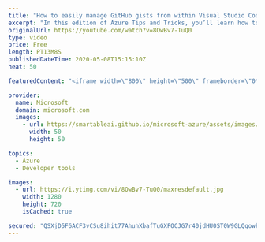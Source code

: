 ```yaml
---
title: "How to easily manage GitHub gists from within Visual Studio Code | Azure Tips and Tricks"
excerpt: "In this edition of Azure Tips and Tricks, you’ll learn how to create, manage, and share code snippets and interactive samples using GistPad extension for Visual Studio Code.   For more tips and tricks, visit: https://aka.ms/azuretipsandtricks   Get started with 12 months of free services and $200 USD"
originalUrl: https://youtube.com/watch?v=8OwBv7-TuQ0
type: video
price: Free
length: PT13M8S
publishedDateTime: 2020-05-08T15:15:10Z
heat: 50

featuredContent: "<iframe width=\"800\" height=\"500\" frameborder=\"0\" src=\"https://www.youtube.com/embed/8OwBv7-TuQ0\" allow=\"accelerometer; autoplay; encrypted-media; gyroscope; picture-in-picture\" allowfullscreen></iframe>"

provider:
  name: Microsoft
  domain: microsoft.com
  images:
    - url: https://smartableai.github.io/microsoft-azure/assets/images/organizations/microsoft.com-50x50.jpg
      width: 50
      height: 50

topics:
  - Azure
  - Developer tools

images:
  - url: https://i.ytimg.com/vi/8OwBv7-TuQ0/maxresdefault.jpg
    width: 1280
    height: 720
    isCached: true

secured: "QSXjD5F6ACF3vCSu8ihit77AhuhXbafTuGXFOCJG7r40jdHU0ST0W9GLQqowkuXlGCNEGfVp2i6bTuiiaqnemGzyeE7soiaTNSIwTEcvEXsha2psP6WkkTYFmToZr7TRY93ztlPjrp8DB43LvZIIXcY0O0rMpUbndY6azkd1SPZY1jzb2xms6511CWcGA1P76ULfgCPSz8BeRsSvFlMLTy+hESUaURF2HqNhnpg54cZyUvW04Ke4NFD4jDd2iPp9Gl7iweuuuiFYUUtqdMZL+RGymlwkg6+abrPLoGKL5M4ppj1uYphartDzxidQ9OZDVnlH1FwSFrHk/BEK22+9FRvagIj5iAwZmna42SJPt2tmYGtdAm8iQunVRrfpbN6QXybic7quqo2Ui85lK1CJaaaxLFHYHQefY1aFNbUZ7KI=;Z0npR4J1/UEHdHfwCdlagQ=="
---
```


